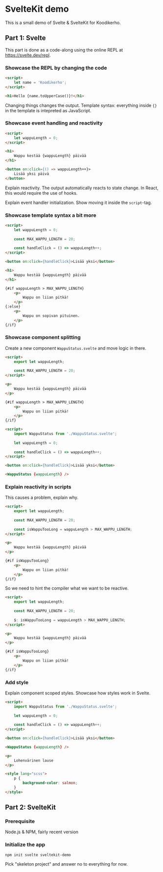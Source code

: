 # SvelteKit demo

This is a small demo of Svelte & SvelteKit for Koodikerho.

## Part 1: Svelte

This part is done as a code-along using the online REPL at https://svelte.dev/repl.

### Showcase the REPL by changing the code

```html
<script>
	let name = 'Koodikerho';
</script>

<h1>Hello {name.toUpperCase()}!</h1>
```

Changing things changes the output.
Template syntax: everything inside `{}` in the template is intepreted as JavaScript.

### Showcase event handling and reactivity

```html
<script>
	let wappuLength = 0;
</script>

<h1>
	Wappu kestää {wappuLength} päivää
</h1>

<button on:click={() => wappuLength++}>
	Lisää yksi päivä
</button>
```

Explain reactivity. The output automatically reacts to state change. 
In React, this would require the use of hooks.

Explain event handler initialization.
Show moving it inside the `script`-tag.

### Showcase template syntax a bit more

```html
<script>
	let wappuLength = 0;
	
	const MAX_WAPPU_LENGTH = 20;
	
	const handleClick = () => wappuLength++;
</script>

<button on:click={handleClick}>Lisää yksi</button>

<h1>
	Wappu kestää {wappuLength} päivää
</h1>

{#if wappuLength > MAX_WAPPU_LENGTH}
	<p>
		Wappu on liian pitkä!
	</p>
{:else}
	<p>
		Wappu on sopivan pituinen.
	</p>
{/if}
```

### Showcase component splitting

Create a new component `WappuStatus.svelte` and move logic in there.

```html
<script>
	export let wappuLength;
	
	const MAX_WAPPU_LENGTH = 20;
</script>

<p>
	Wappu kestää {wappuLength} päivää
</p>

{#if wappuLength > MAX_WAPPU_LENGTH}
	<p>
		Wappu on liian pitkä!
	</p>
{/if}
```
```html
<script>
	import WappuStatus from './WappuStatus.svelte';
	
	let wappuLength = 0;
	
	const handleClick = () => wappuLength++;
</script>

<button on:click={handleClick}>Lisää yksi</button>

<WappuStatus {wappuLength} />
```

### Explain reactivity in scripts

This causes a problem, explain why.
```html
<script>
	export let wappuLength;
	
	const MAX_WAPPU_LENGTH = 20;
	
	const isWappuTooLong = wappuLength > MAX_WAPPU_LENGTH;
</script>

<p>
	Wappu kestää {wappuLength} päivää
</p>

{#if isWappuTooLong}
	<p>
		Wappu on liian pitkä!
	</p>
{/if}
```

So we need to hint the compiler what we want to be reactive.
```html
<script>
	export let wappuLength;
	
	const MAX_WAPPU_LENGTH = 20;
	
	$: isWappuTooLong = wappuLength > MAX_WAPPU_LENGTH;
</script>

<p>
	Wappu kestää {wappuLength} päivää
</p>

{#if isWappuTooLong}
	<p>
		Wappu on liian pitkä!
	</p>
{/if}
```

### Add style

Explain component scoped styles.
Showcase how styles work in Svelte.

```html
<script>
	import WappuStatus from './WappuStatus.svelte';
	
	let wappuLength = 0;
		
	const handleClick = () => wappuLength++;
</script>

<button on:click={handleClick}>Lisää yksi</button>

<WappuStatus {wappuLength} />

<p>
	Lohenvärinen lause
</p>

<style lang="scss">
	p {
		background-color: salmon;
	}
</style>
```

## Part 2: SvelteKit
### Prerequisite

Node.js & NPM, fairly recent version

### Initialize the app

```
npm init svelte sveltekit-demo
```
Pick "skeleton project" and answer no to everything for now.

